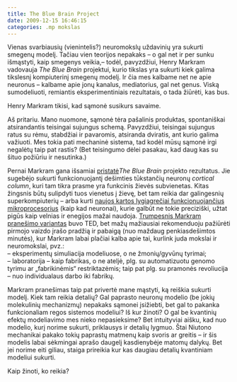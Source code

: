 ```yaml
---
title: The Blue Brain Project
date: 2009-12-15 16:46:15
categories: .mp mokslas
---
```


Vienas svarbiausių (vienintelis?) neuromokslų uždavinių yra sukurti smegenų modelį. Tačiau vien teorijos nepakaks – o gal net ir per sunku išmąstyti, kaip smegenys veikia,– todėl, pavyzdžiui, Henry Markram vadovauja *The Blue Brain* projektui, kurio tikslas yra sukurti kiek galima tikslesnį kompiuterinį smegenų modelį. Ir čia mes kalbame net ne apie neuronus – kalbame apie jonų kanalus, mediatorius, gal net genus. Viską sumodeliuoti, remiantis eksperimentiniais rezultatais, o tada žiūrėti, kas bus.

Henry Markram tikisi, kad sąmonė susikurs savaime.

Aš pritariu. Mano nuomone, sąmonė tėra pašalinis produktas, spontaniškai atsirandantis teisingai sujungus schemą. Pavyzdžiui, teisingai sujungus ratus su rėmu, stabdžiai ir pavaromis, atsiranda dviratis, ant kurio galima važiuoti. Mes tokia pati mechaninė sistema, tad kodėl mūsų sąmonė irgi negalėtų taip pat rastis? (Bet teisingumo dėlei pasakau, kad daug kas su šituo požiūriu ir nesutinka.)

Pernai Markram gana išsamiai [pristatė](http://neuroinformatics2008.org/congress-movies/Henry%20Markram.flv/view)*The Blue Brain* projekto rezultatus. Jie sugebėjo sukurti funkcionuojantį dešimties tūkstančių neuronų *cortical column*, kuri tam tikra prasme yra funkcinis žievės subvienetas. Kitas žingsnis būtų sulipdyti tuos vienetus į žievę, bet tam reikia dar galingesnių superkompiuterių – arba kurti [naujos kartos lygiagrečiai funkcionuojančius mikroprocesorius](http://discovermagazine.com/2009/oct/06-brain-like-chip-may-solve-computers-big-problem-energy/) (kaip kad neuronai), kurie galbūt ne tokie preciziški, užtat pigūs kaip velnias ir enegijos mažai naudoja. [Trumpesnis Markram pranešimo variantas](http://www.ted.com/talks/henry_markram_supercomputing_the_brain_s_secrets.html) buvo TED, bet mažų mažiausiai rekomenduoju pažiūrėti pirmojo vaizdo įrašo pradžią ir pabaigą (nuo maždaug penkiasdešimtos minutės), kur Markram labai plačiai kalba apie tai, kurlink juda mokslai ir neuromokslai, pvz.:\
 – eksperimentų simuliacija modeliuose, o ne žmonių/gyvūnų tyrimai;\
 – laboratorija – kaip fabrikas, o ne ateljė, plg. su automatizuotu genomo tyrimu ar „fabrikinėmis“ restriktazėmis; taip pat plg. su pramonės revoliucija – nuo individualaus darbo iki fabrikų.

Markram pranešimas taip pat privertė mane mąstyti, ką reiškia sukurti modelį. Kiek tam reikia detalių? Gal paprasto neuronų modelio (be jokių molekulinių mechanizmų) nepakaks sąmonei įsižiebti, bet gal to pakanka funkcionaliam regos sistemos modeliui? Iš kur žinoti? O gal be kvantinių efektų modeliavimo mes nieko nepasieksime? Bet intuityviai aišku, kad nuo modelio, kurį norime sukurti, priklausys ir detalių lygmuo. Štai Niutono mechanikai pakako tokių paprastų matmenų kaip svoris ar greitis – ir šis modelis labai sėkmingai aprašo daugelį kasdienybėje matomų dalykų. Bet jei norime eiti giliau, staiga prireikia kur kas daugiau detalių kvantiniam modeliui sukurti.

Kaip žinoti, ko reikia?
